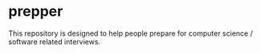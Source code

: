 # prepper
This repository is designed to help people prepare for computer science / software related interviews.
